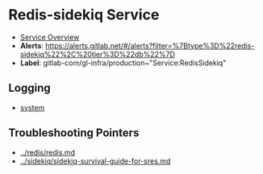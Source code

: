 <!-- MARKER: do not edit this section directly. Edit services/service-catalog.yml then run scripts/generate-docs -->
#  Redis-sidekiq Service
* [Service Overview](https://dashboards.gitlab.net/d/redis-sidekiq-main/redis-sidekiq-overview)
* **Alerts**: https://alerts.gitlab.net/#/alerts?filter=%7Btype%3D%22redis-sidekiq%22%2C%20tier%3D%22db%22%7D
* **Label**: gitlab-com/gl-infra/production~"Service:RedisSidekiq"

## Logging

* [system](https://log.gprd.gitlab.net/goto/80a1ff609f91b0fb2b770a3a70784be0)

## Troubleshooting Pointers

* [../redis/redis.md](../redis/redis.md)
* [../sidekiq/sidekiq-survival-guide-for-sres.md](../sidekiq/sidekiq-survival-guide-for-sres.md)
<!-- END_MARKER -->
